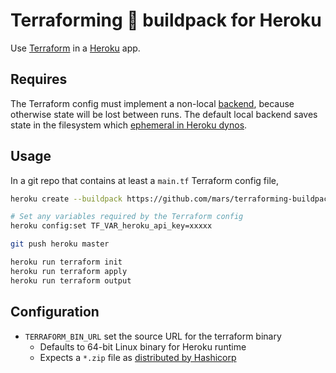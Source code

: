 Terraforming 🌱 buildpack for Heroku
==================================

Use [Terraform](https://www.terraform.io/) in a [Heroku](https://www.heroku.com/) app.

Requires
--------

The Terraform config must implement a non-local [backend](https://www.terraform.io/docs/backends/index.html), because otherwise state will be lost between runs. The default local backend saves state in the filesystem which [ephemeral in Heroku dynos](https://devcenter.heroku.com/articles/dynos#ephemeral-filesystem).

Usage
-----

In a git repo that contains at least a `main.tf` Terraform config file,

```bash
heroku create --buildpack https://github.com/mars/terraforming-buildpack

# Set any variables required by the Terraform config
heroku config:set TF_VAR_heroku_api_key=xxxxx

git push heroku master

heroku run terraform init
heroku run terraform apply
heroku run terraform output
```

Configuration
-------------

* `TERRAFORM_BIN_URL` set the source URL for the terraform binary
  * Defaults to 64-bit Linux binary for Heroku runtime
  * Expects a `*.zip` file as [distributed by Hashicorp](https://www.terraform.io/downloads.html)
